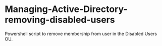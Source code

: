 # Managing-Active-Directory-removing-disabled-users
Powershell script to remove membership from user in the Disabled Users OU.
